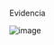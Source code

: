 Evidencia

![image](https://github.com/user-attachments/assets/dda4eae9-6914-4de6-84d9-86955a8741c5)
